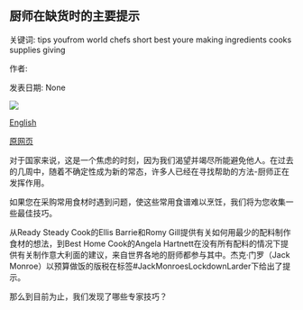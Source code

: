 ## 厨师在缺货时的主要提示

关键词: tips youfrom world chefs short best youre making ingredients cooks supplies giving

作者: 

发表日期: None

![](https://ichef.bbci.co.uk/images/ic/1200xn/p087lzzg.jpg)

[English](Chefs%E2%80%99%20top%20tips%20for%20when%20we%E2%80%99re%20short%20on%20supplies.md)

[原网页](https://www.bbc.co.uk/food/articles/chef_storecupboard_tips)

对于国家来说，这是一个焦虑的时刻，因为我们渴望并竭尽所能避免他人。在过去的几周中，随着不确定性成为新的常态，许多人已经在寻找帮助的方法-厨师正在发挥作用。

如果您在采购常用食材时遇到问题，使这些常用食谱难以烹饪，我们将为您收集一些最佳技巧。

从Ready Steady Cook的Ellis Barrie和Romy Gill提供有关如何用最少的配料制作食材的想法，到Best Home Cook的Angela Hartnett在没有所有配料的情况下提供有关制作意大利面的建议，来自世界各地的厨师都参与其中。杰克·门罗（Jack Monroe）以预算做饭的版税在标签\#JackMonroesLockdownLarder下给出了提示。

那么到目前为止，我们发现了哪些专家技巧？